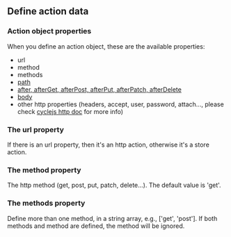 ## Define action data

### Action object properties

When you define an action object, these are the available properties:

* url
* method
* methods
* [path](./path.md)
* [after, afterGet, afterPost, afterPut, afterPatch, afterDelete](./after.md)
* [body](./body.md)
* other http properties (headers, accept, user, password, attach..., please check [cyclejs http doc](https://cycle.js.org/api/http.html#api) for more info)

### The url property

If there is an url property, then it's an http action, otherwise it's a store action.

### The method property

The http method (get, post, put, patch, delete...). The default value is 'get'.

### The methods property

Define more than one method, in a string array, e.g., ['get', 'post']. If both methods and method are defined, the method will be ignored.
